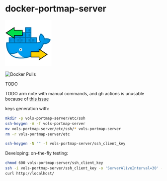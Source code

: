 # docker-portmap-server

![](portmap-server-icon-149.png)

![Docker Pulls](https://img.shields.io/docker/pulls/dmotte/portmap-server)

TODO

TODO arm note with manual commands, and gh actions is unusable because of [this issue](https://github.community/t/docker-pull-from-public-github-package-registry-fail-with-no-basic-auth-credentials-error/16358)

keys generation with:

```bash
mkdir -p vols-portmap-server/etc/ssh
ssh-keygen -A -f vols-portmap-server
mv vols-portmap-server/etc/ssh/* vols-portmap-server
rm -r vols-portmap-server/etc
```

```bash
ssh-keygen -N "" -f vols-portmap-server/ssh_client_key
```

Developing: on-the-fly testing:
```bash
chmod 600 vols-portmap-server/ssh_client_key
ssh -i vols-portmap-server/ssh_client_key -o 'ServerAliveInterval=30' -o 'ExitOnForwardFailure=yes' portmap@localhost -p 2222 -N -R 8080:example.com:80
curl http://localhost/
```
